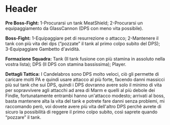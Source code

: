<!-- TITLE: Tattica Candelabros -->
<!-- SUBTITLE: La pagina dedicata al boss di Z8F8 -->

# Header
**Pre Boss-Fight:**
1-Procurarsi un tank MeatShield;
2-Procurarsi un equipaggiamento da GlassCannon (DPS con meno vita possibile).

**Boss-Fight:**
1-Equipaggiare pet di resurrezione o attacco;
2-Mantenere il tank con più vita dei dps (“pozzate” il tank al primo colpo subito del DPS);
3-Equipaggiare Gambetto d'avidità.

**Formazione Squadra:**
Tank (Il tank fusione con più stamina in assoluto nella vostra lista);
DPS (Il DPS con stamina bassissima);
Player.

**Dettagli Tattica:**
I Candelabros sono DPS molto veloci, ciò gli permette di caricare molti PA e quindi usare attacco al più forte, facendo danni massicci più sul tank che sui DPS, quindi i DPS dovranno avere solo il minimo di vita per sopravvivere agli attacchi ad area di Marm e quelli al più debole dei Findle, fortunatamente entrambi hanno un'attacco modesto; arrivati al boss, basta mantenere alta la vita del tank e potrete fare danni senza problemi, mi raccomando però, voi dovete avere più vita dell'altro DPS perchè avrete di sicuro la possibilità di reggere il primo colpo subito, così saprete quando “pozzare” il tank.